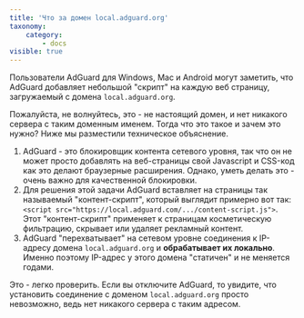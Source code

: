 ```yaml
---
title: 'Что за домен local.adguard.org'
taxonomy:
    category:
        - docs
visible: true
---
```


Пользователи AdGuard для Windows, Mac и Android могут заметить, что AdGuard добавляет небольшой "скрипт" на каждую веб страницу, загружаемый с домена `local.adguard.org`.

Пожалуйста, не волнуйтесь, это - не настоящий домен, и нет никакого сервера с таким доменным именем. Тогда что это такое и зачем это нужно? Ниже мы разместили техническое объяснение.

1. AdGuard - это блокировщик контента сетевого уровня, так что он не может просто добавлять на веб-страницы свой Javascript и CSS-код как это делают браузерные расширения. Однако, уметь делать это - очень важно для качественной блокировки.
2. Для решения этой задачи AdGuard вставляет на страницы так называемый "контент-скрипт", который выглядит примерно вот так: `<script src="https://local.adguard.com/.../content-script.js">`. Этот "контент-скрипт" применяет к страницам косметическую фильтрацию, скрывает или удаляет рекламный контент.
3. AdGuard "перехватывает" на сетевом уровне соединения к IP-адресу домена `local.adguard.org` и **обрабатывает их локально**. Именно поэтому IP-адрес у этого домена "статичен" и не меняется годами.

Это - легко проверить. Если вы отключите AdGuard, то увидите, что установить соединение с доменом `local.adguard.org` просто невозможно, ведь нет никакого сервера с таким адресом.
